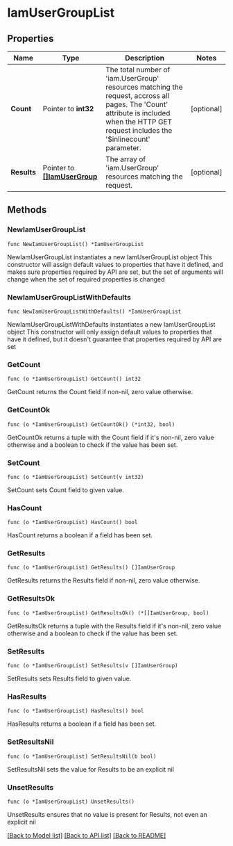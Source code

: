 # IamUserGroupList

## Properties

Name | Type | Description | Notes
------------ | ------------- | ------------- | -------------
**Count** | Pointer to **int32** | The total number of &#39;iam.UserGroup&#39; resources matching the request, accross all pages. The &#39;Count&#39; attribute is included when the HTTP GET request includes the &#39;$inlinecount&#39; parameter. | [optional] 
**Results** | Pointer to [**[]IamUserGroup**](IamUserGroup.md) | The array of &#39;iam.UserGroup&#39; resources matching the request. | [optional] 

## Methods

### NewIamUserGroupList

`func NewIamUserGroupList() *IamUserGroupList`

NewIamUserGroupList instantiates a new IamUserGroupList object
This constructor will assign default values to properties that have it defined,
and makes sure properties required by API are set, but the set of arguments
will change when the set of required properties is changed

### NewIamUserGroupListWithDefaults

`func NewIamUserGroupListWithDefaults() *IamUserGroupList`

NewIamUserGroupListWithDefaults instantiates a new IamUserGroupList object
This constructor will only assign default values to properties that have it defined,
but it doesn't guarantee that properties required by API are set

### GetCount

`func (o *IamUserGroupList) GetCount() int32`

GetCount returns the Count field if non-nil, zero value otherwise.

### GetCountOk

`func (o *IamUserGroupList) GetCountOk() (*int32, bool)`

GetCountOk returns a tuple with the Count field if it's non-nil, zero value otherwise
and a boolean to check if the value has been set.

### SetCount

`func (o *IamUserGroupList) SetCount(v int32)`

SetCount sets Count field to given value.

### HasCount

`func (o *IamUserGroupList) HasCount() bool`

HasCount returns a boolean if a field has been set.

### GetResults

`func (o *IamUserGroupList) GetResults() []IamUserGroup`

GetResults returns the Results field if non-nil, zero value otherwise.

### GetResultsOk

`func (o *IamUserGroupList) GetResultsOk() (*[]IamUserGroup, bool)`

GetResultsOk returns a tuple with the Results field if it's non-nil, zero value otherwise
and a boolean to check if the value has been set.

### SetResults

`func (o *IamUserGroupList) SetResults(v []IamUserGroup)`

SetResults sets Results field to given value.

### HasResults

`func (o *IamUserGroupList) HasResults() bool`

HasResults returns a boolean if a field has been set.

### SetResultsNil

`func (o *IamUserGroupList) SetResultsNil(b bool)`

 SetResultsNil sets the value for Results to be an explicit nil

### UnsetResults
`func (o *IamUserGroupList) UnsetResults()`

UnsetResults ensures that no value is present for Results, not even an explicit nil

[[Back to Model list]](../README.md#documentation-for-models) [[Back to API list]](../README.md#documentation-for-api-endpoints) [[Back to README]](../README.md)


